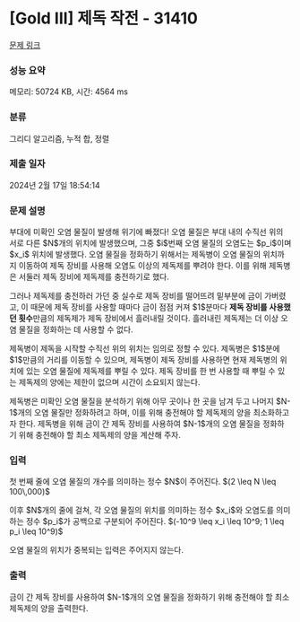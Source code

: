 # [Gold III] 제독 작전 - 31410 

[문제 링크](https://www.acmicpc.net/problem/31410) 

### 성능 요약

메모리: 50724 KB, 시간: 4564 ms

### 분류

그리디 알고리즘, 누적 합, 정렬

### 제출 일자

2024년 2월 17일 18:54:14

### 문제 설명

<p>부대에 미확인 오염 물질이 발생해 위기에 빠졌다! 오염 물질은 부대 내의 수직선 위의 서로 다른 $N$개의 위치에 발생했으며, 그중 $i$번째 오염 물질의 오염도는 $p_i$이며 $x_i$ 위치에 발생했다. 오염 물질을 정화하기 위해서는 제독병이 오염 물질의 위치까지 이동하여 제독 장비를 사용해 오염도 이상의 제독제를 뿌려야 한다. 이를 위해 제독병은 서둘러 제독 장비에 제독제를 충전하기로 했다.</p>

<p>그러나 제독제를 충전하러 가던 중 실수로 제독 장비를 떨어뜨려 밑부분에 금이 가버렸고, 이 때문에 제독 장비를 사용할 때마다 금이 점점 커져 $1$분마다 <strong>제독 장비를 사용했던 횟수</strong>만큼의 제독제가 제독 장비에서 흘러내릴 것이다. 흘러내린 제독제는 더 이상 오염 물질을 정화하는 데 사용할 수 없다.</p>

<p>제독병이 제독을 시작할 수직선 위의 위치는 임의로 정할 수 있다. 제독병은 $1$분에 $1$만큼의 거리를 이동할 수 있으며, 제독병이 제독 장비를 사용하면 현재 제독병의 위치에 있는 오염 물질에 제독제를 뿌릴 수 있다. 제독 장비를 한 번 사용할 때 뿌릴 수 있는 제독제의 양에는 제한이 없으며 시간이 소요되지 않는다.</p>

<p>제독병은 미확인 오염 물질을 분석하기 위해 아무 곳이나 한 곳을 남겨 두고 나머지 $N-1$개의 오염 물질만 정화하려고 하며, 이를 위해 충전해야 할 제독제의 양을 최소화하고자 한다. 제독병을 위해 금이 간 제독 장비를 사용하여 $N-1$개의 오염 물질을 정화하기 위해 충전해야 할 최소 제독제의 양을 계산해 주자.</p>

### 입력 

 <p>첫 번째 줄에 오염 물질의 개수를 의미하는 정수 $N$이 주어진다. $(2 \leq N \leq 100\,000)$</p>

<p>이후 $N$개의 줄에 걸쳐, 각 오염 물질의 위치를 의미하는 정수 $x_i$와 오염도를 의미하는 정수 $p_i$가 공백으로 구분되어 주어진다. $(-10^9 \leq x_i \leq 10^9; 1 \leq p_i \leq 10^9)$</p>

<p>오염 물질의 위치가 중복되는 입력은 주어지지 않는다.</p>

### 출력 

 <p>금이 간 제독 장비를 사용하여 $N-1$개의 오염 물질을 정화하기 위해 충전해야 할 최소 제독제의 양을 출력한다.</p>

